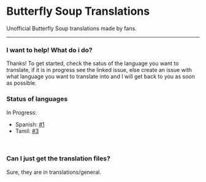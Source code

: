 # Butterfly Soup Translations
Unofficial Butterfly Soup translations made by fans.

---

### I want to help! What do i do?
Thanks!
To get started, check the satus of the language you want to translate, if it is in progress see the linked issue, else create an issue with what language you want to translate into and I will get back to you as soon as possible.


### Status of languages
In Progress:
* Spanish: [#1](https://github.com/hackerncoder/butterfly-soup_translations/issues/1)
* Tamil: [#3](https://github.com/hackerncoder/butterfly-soup_translations/issues/3)

&nbsp;

### Can I just get the translation files?
Sure, they are in translations/general.
